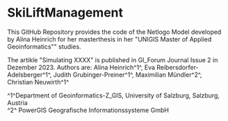 # SkiLiftManagement

This GitHub Repository provides the code of the Netlogo Model developed by Alina Heinrich for her masterthesis in her "UNIGIS Master of Applied Geoinformatics"" studies.

The artikle "Simulating XXXX" is published in GI_Forum Journal Issue 2 in Dezember 2023. Authors are: Alina Heinrich^1^, Eva Reibersdorfer-Adelsberger^1^, Judith Grubinger-Preiner^1^,   Maximilian Mündler^2^, Christian Neuwirth^1^  
  
^1^Department of Geoinformatics-Z_GIS, University of Salzburg, Salzburg, Austria  
^2^ PowerGIS Geografische Informationssysteme GmbH
